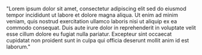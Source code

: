 "Lorem ipsum dolor sit amet, consectetur adipiscing elit
sed do eiusmod tempor incididunt ut labore et dolore magna aliqua.
Ut enim ad minim veniam, quis nostrud exercitation ullamco laboris nisi ut
aliquip ex ea commodo consequat. Duis aute irure dolor in reprehenderit in 
voluptate velit esse cillum dolore eu fugiat nulla pariatur.
Excepteur sint occaecat cupidatat non proident
sunt in culpa qui officia deserunt mollit anim id est laborum."
